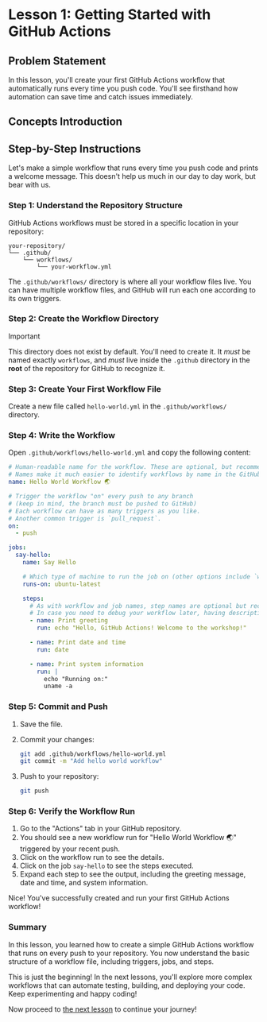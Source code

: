 # Lesson 1: Getting Started with GitHub Actions

## Problem Statement

In this lesson, you'll create your first GitHub Actions workflow that automatically runs every time you push code.
You'll see firsthand how automation can save time and catch issues immediately.

## Concepts Introduction

## Step-by-Step Instructions

Let's make a simple workflow that runs every time you push code and prints a welcome message.
This doesn't help us much in our day to day work, but bear with us.

### Step 1: Understand the Repository Structure

GitHub Actions workflows must be stored in a specific location in your repository:

```text
your-repository/
└── .github/
    └── workflows/
        └── your-workflow.yml
```

The `.github/workflows/` directory is where all your workflow files live. You can have multiple workflow files, and
GitHub will run each one according to its own triggers.

### Step 2: Create the Workflow Directory

> [!IMPORTANT]
> This directory does not exist by default. You'll need to create it. It _must_ be named exactly
> `workflows`, and _must_ live inside the `.github` directory in the **root** of the repository for GitHub to recognize
> it.

### Step 3: Create Your First Workflow File

Create a new file called `hello-world.yml` in the `.github/workflows/` directory.

### Step 4: Write the Workflow

Open `.github/workflows/hello-world.yml` and copy the following content:

```yaml
# Human-readable name for the workflow. These are optional, but recommended.
# Names make it much easier to identify workflows by name in the GitHub Actions UI.
name: Hello World Workflow 🌏

# Trigger the workflow "on" every push to any branch
# (keep in mind, the branch must be pushed to GitHub)
# Each workflow can have as many triggers as you like.
# Another common trigger is `pull_request`.
on:
  - push

jobs:
  say-hello:
    name: Say Hello

    # Which type of machine to run the job on (other options include `windows-latest` and `macos-latest`)
    runs-on: ubuntu-latest

    steps:
      # As with workflow and job names, step names are optional but recommended.
      # In case you need to debug your workflow later, having descriptive names is very helpful.
      - name: Print greeting
        run: echo "Hello, GitHub Actions! Welcome to the workshop!"

      - name: Print date and time
        run: date

      - name: Print system information
        run: |
          echo "Running on:"
          uname -a
```

### Step 5: Commit and Push

1. Save the file.
2. Commit your changes:

   ```bash
   git add .github/workflows/hello-world.yml
   git commit -m "Add hello world workflow"
   ```

3. Push to your repository:

   ```bash
   git push
   ```

### Step 6: Verify the Workflow Run

1. Go to the "Actions" tab in your GitHub repository.
2. You should see a new workflow run for "Hello World Workflow 🌏" triggered by
   your recent push.
3. Click on the workflow run to see the details.
4. Click on the job `say-hello` to see the steps executed.
5. Expand each step to see the output, including the greeting message, date and time, and system information.

Nice! You've successfully created and run your first GitHub Actions workflow!

### Summary

In this lesson, you learned how to create a simple GitHub Actions workflow that runs on every push to your repository.
You now understand the basic structure of a workflow file, including triggers, jobs, and steps.

This is just the beginning! In the next lessons, you'll explore more complex workflows that can automate testing,
building, and deploying your code.
Keep experimenting and happy coding!

Now proceed to [the next lesson](./002-running-build.md) to continue your journey!
